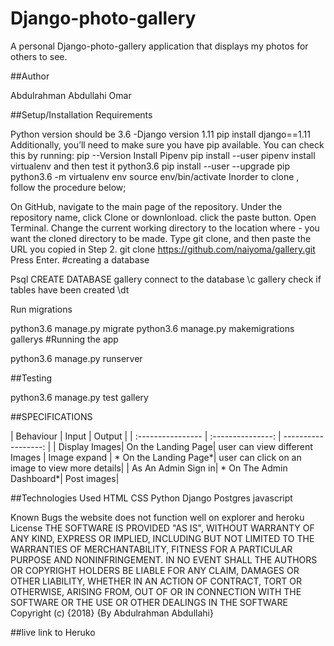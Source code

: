 # Django-photo-gallery
A personal Django-photo-gallery application that displays my photos for others to see.

##Author

Abdulrahman Abdullahi Omar

##Setup/Installation Requirements

Python version should be 3.6 -Django version 1.11 pip install django==1.11
Additionally, you’ll need to make sure you have pip available. You can check this by running:
pip --Version
Install Pipenv pip install --user pipenv
install virtualenv and then test it
python3.6 pip install --user --upgrade pip
python3.6 -m virtualenv env
source env/bin/activate
Inorder to clone , follow the procedure below;

On GitHub, navigate to the main page of the repository.
Under the repository name, click Clone or downlonload.
click the paste button.
Open Terminal.
Change the current working directory to the location where - you want the cloned directory to be made.
Type git clone, and then paste the URL you copied in Step 2.
git clone https://github.com/naiyoma/gallery.git Press Enter.
#creating a database

Psql
CREATE DATABASE gallery
connect to the database \c gallery
check if tables have been created \dt


Run migrations

python3.6 manage.py migrate
python3.6 manage.py makemigrations gallerys
#Running the app

python3.6 manage.py runserver

##Testing

python3.6 manage.py test gallery

##SPECIFICATIONS

| Behaviour | Input | Output | | :---------------- | :---------------: | ------------------: | | Display Images| On the Landing Page| user can view different Images | Image expand | * On the Landing Page*| user can click on an image to view more details| | As An Admin Sign in| * On The Admin Dashboard*| Post images|

##Technologies Used
HTML
CSS
Python
Django
Postgres
javascript

Known Bugs
the website does not function well on explorer and heroku
License
THE SOFTWARE IS PROVIDED "AS IS", WITHOUT WARRANTY OF ANY KIND, EXPRESS OR IMPLIED, INCLUDING BUT NOT LIMITED TO THE WARRANTIES OF MERCHANTABILITY, FITNESS FOR A PARTICULAR PURPOSE AND NONINFRINGEMENT. IN NO EVENT SHALL THE AUTHORS OR COPYRIGHT HOLDERS BE LIABLE FOR ANY CLAIM, DAMAGES OR OTHER LIABILITY, WHETHER IN AN ACTION OF CONTRACT, TORT OR OTHERWISE, ARISING FROM, OUT OF OR IN CONNECTION WITH THE SOFTWARE OR THE USE OR OTHER DEALINGS IN THE SOFTWARE Copyright (c) {2018} {By Abdulrahman Abdullahi}

##live link to Heruko 

